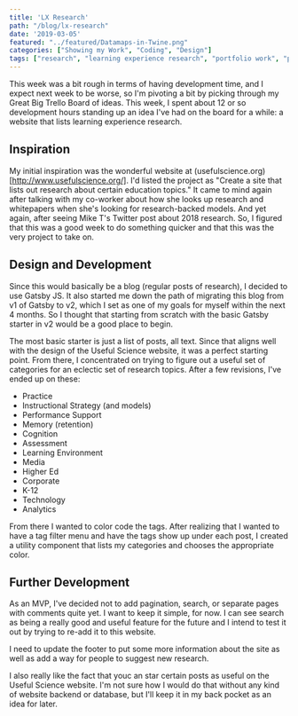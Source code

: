 ```yaml
---
title: 'LX Research'
path: "/blog/lx-research"
date: '2019-03-05'
featured: "../featured/Datamaps-in-Twine.png"
categories: ["Showing my Work", "Coding", "Design"]
tags: ["research", "learning experience research", "portfolio work", "project"]
---
```


This week was a bit rough in terms of having development time, and I expect next week to be worse, so I'm pivoting a bit by picking through my Great Big Trello Board of ideas. This week, I spent about 12 or so development hours standing up an idea I've had on the board for a while: a website that lists learning experience research.

## Inspiration

My initial inspiration was the wonderful website at (usefulscience.org)[http://www.usefulscience.org/]. I'd listed the project as "Create a site that lists out research about certain education topics." It came to mind again after talking with my co-worker about how she looks up research and whitepapers when she's looking for research-backed models. And yet again, after seeing Mike T's Twitter post about 2018 research. So, I figured that this was a good week to do something quicker and that this was the very project to take on.

## Design and Development

Since this would basically be a blog (regular posts of research), I decided to use Gatsby JS. It also started me down the path of migrating this blog from v1 of Gatsby to v2, which I set as one of my goals for myself within the next 4 months. So I thought that starting from scratch with the basic Gatsby starter in v2 would be a good place to begin. 

The most basic starter is just a list of posts, all text. Since that aligns well with the design of the Useful Science website, it was a perfect starting point. From there, I concentrated on trying to figure out a useful set of categories for an eclectic set of research topics. After a few revisions, I've ended up on these:

- Practice
- Instructional Strategy (and models)
- Performance Support
- Memory (retention)
- Cognition
- Assessment
- Learning Environment
- Media
- Higher Ed
- Corporate
- K-12
- Technology
- Analytics

From there I wanted to color code the tags. After realizing that I wanted to have a tag filter menu and have the tags show up under each post, I created a utility component that lists my categories and chooses the appropriate color. 

## Further Development

As an MVP, I've decided not to add pagination, search, or separate pages with comments quite yet. I want to keep it simple, for now. I can see search as being a really good and useful feature for the future and I intend to test it out by trying to re-add it to this website.

I need to update the footer to put some more information about the site as well as add a way for people to suggest new research.

I also really like the fact that youc an star certain posts as useful on the Useful Science website. I'm not sure how I would do that without any kind of website backend or database, but I'll keep it in my back pocket as an idea for later.